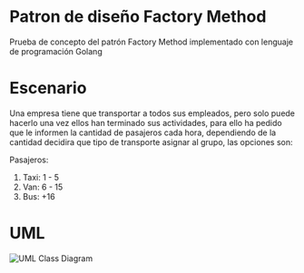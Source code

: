 # Patron de diseño Factory Method
Prueba de concepto del patrón Factory Method implementado con lenguaje de programación Golang

# Escenario
Una empresa tiene que transportar a todos sus empleados, 
pero solo puede hacerlo una vez ellos han terminado sus actividades, para ello ha pedido 
que le informen la cantidad de pasajeros cada hora, dependiendo de la cantidad decidira
que tipo de transporte asignar al grupo, las opciones son:

Pasajeros:
1. Taxi: 1 - 5
2. Van: 6 - 15
3. Bus: +16 

# UML
![UML Class Diagram](https://github.com/edcab/designpatter-factorymethod-golang/docs/blob/master/uml.svg?raw=true)
